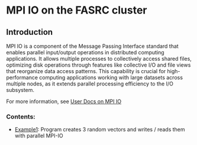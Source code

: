 # MPI IO on the FASRC cluster

## Introduction

MPI IO is a component of the Message Passing Interface standard that enables parallel input/output operations in distributed computing applications. It allows multiple processes to collectively access shared files, optimizing disk operations through features like collective I/O and file views that reorganize data access patterns. This capability is crucial for high-performance computing applications working with large datasets across multiple nodes, as it extends parallel processing efficiency to the I/O subsystem.

For more information, see [User Docs on MPI IO](https://docs.rc.fas.harvard.edu/kb/mpi-io/)

### Contents:
* [Example1](Example1/): Program creates 3 random vectors and writes / reads them with parallel MPI-IO
